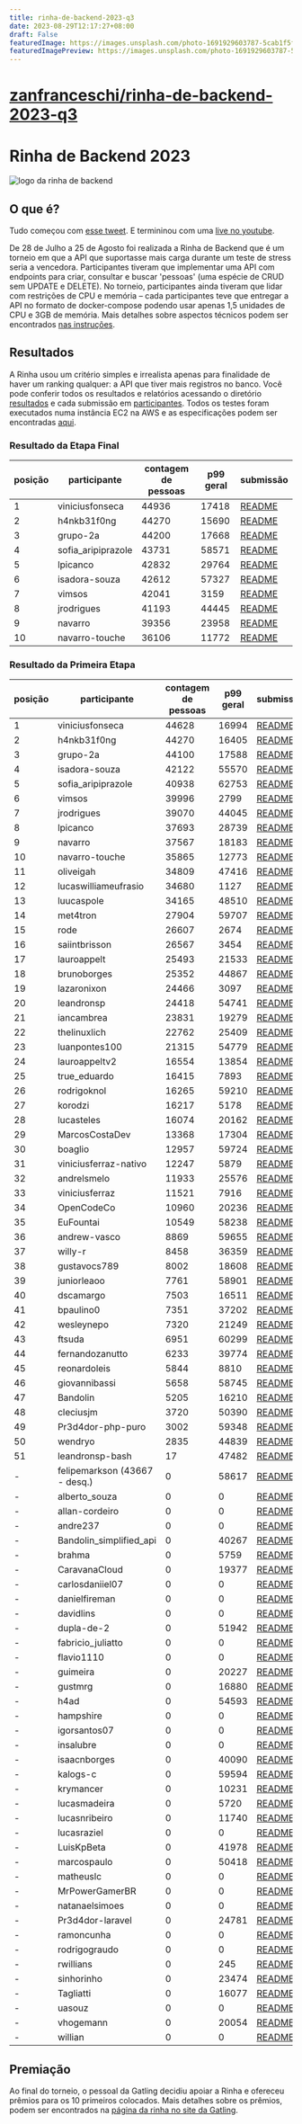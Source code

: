 ```yaml
---
title: rinha-de-backend-2023-q3
date: 2023-08-29T12:17:27+08:00
draft: False
featuredImage: https://images.unsplash.com/photo-1691929603787-5cab1f5f780a?ixid=M3w0NjAwMjJ8MHwxfHJhbmRvbXx8fHx8fHx8fDE2OTMyODI0NjV8&ixlib=rb-4.0.3
featuredImagePreview: https://images.unsplash.com/photo-1691929603787-5cab1f5f780a?ixid=M3w0NjAwMjJ8MHwxfHJhbmRvbXx8fHx8fHx8fDE2OTMyODI0NjV8&ixlib=rb-4.0.3
---
```


# [zanfranceschi/rinha-de-backend-2023-q3](https://github.com/zanfranceschi/rinha-de-backend-2023-q3)

# Rinha de Backend 2023

![logo da rinha de backend](/misc/default.jpg)

## O que é?
Tudo começou com [esse tweet](https://twitter.com/zanfranceschi/status/1685083383397765120). E termininou com uma [live no youtube](https://www.youtube.com/watch?v=VupOWCVQwR8).


De 28 de Julho a 25 de Agosto foi realizada a Rinha de Backend que é um torneio em que a API que suportasse mais carga durante um teste de stress seria a vencedora. Participantes tiveram que implementar uma API com endpoints para criar, consultar e buscar 'pessoas' (uma espécie de CRUD sem UPDATE e DELETE). No torneio, participantes ainda tiveram que lidar com restrições de CPU e memória – cada participantes teve que entregar a API no formato de docker-compose podendo usar apenas 1,5 unidades de CPU e 3GB de memória. Mais detalhes sobre aspectos técnicos podem ser encontrados [nas instruções](/INSTRUCOES.md).


## Resultados
A Rinha usou um critério simples e irrealista apenas para finalidade de haver um ranking qualquer: a API que tiver mais registros no banco.
Você pode conferir todos os resultados e relatórios acessando o diretório [resultados](/resultados/) e cada submissão em [participantes](/participantes/). Todos os testes foram executados numa instância EC2 na AWS e as especificações podem ser encontradas [aqui](/misc/lshw-aws).

### Resultado da Etapa Final

| posição | participante | contagem de pessoas | p99 geral | submissão |
| --- | --- | --- | --- | --- |
| 1 | viniciusfonseca | 44936 | 17418 | [README](/participantes/viniciusfonseca/README.md) |
| 2 | h4nkb31f0ng | 44270 | 15690 | [README](/participantes/h4nkb31f0ng/README.md) |
| 3 | grupo-2a | 44200 | 17668 | [README](/participantes/grupo-2a/README.md) |
| 4 | sofia_aripiprazole | 43731 | 58571 | [README](/participantes/sofia_aripiprazole/README.md) |
| 5 | lpicanco | 42832 | 29764 | [README](/participantes/lpicanco/README.md) |
| 6 | isadora-souza | 42612 | 57327 | [README](/participantes/isadora-souza/README.md) |
| 7 | vimsos | 42041 | 3159 | [README](/participantes/vimsos/README.md) |
| 8 | jrodrigues | 41193 | 44445 | [README](/participantes/jrodrigues/README.md) |
| 9 | navarro | 39356 | 23958 | [README](/participantes/navarro/README.md) |
| 10 | navarro-touche | 36106 | 11772 | [README](/participantes/navarro-touche/README.md) |


### Resultado da Primeira Etapa

| posição | participante | contagem de pessoas | p99 geral | submissão |
| --- | --- | --- | --- | --- |
| 1 | viniciusfonseca | 44628 | 16994 | [README](/participantes/viniciusfonseca/README.md) |
| 2 | h4nkb31f0ng | 44270 | 16405 | [README](/participantes/h4nkb31f0ng/README.md) |
| 3 | grupo-2a | 44100 | 17588 | [README](/participantes/grupo-2a/README.md) |
| 4 | isadora-souza | 42122 | 55570 | [README](/participantes/isadora-souza/README.md) |
| 5 | sofia_aripiprazole | 40938 | 62753 | [README](/participantes/sofia_aripiprazole/README.md) |
| 6 | vimsos | 39996 | 2799 | [README](/participantes/vimsos/README.md) |
| 7 | jrodrigues | 39070 | 44045 | [README](/participantes/jrodrigues/README.md) |
| 8 | lpicanco | 37693 | 28739 | [README](/participantes/lpicanco/README.md) |
| 9 | navarro | 37567 | 18183 | [README](/participantes/navarro/README.md) |
| 10 | navarro-touche | 35865 | 12773 | [README](/participantes/navarro-touche/README.md) |
| 11 | oliveigah | 34809 | 47416 | [README](/participantes/oliveigah/README.md) |
| 12 | lucaswilliameufrasio | 34680 | 1127 | [README](/participantes/lucaswilliameufrasio/README.md) |
| 13 | luucaspole | 34165 | 48510 | [README](/participantes/luucaspole/README.md) |
| 14 | met4tron | 27904 | 59707 | [README](/participantes/met4tron/readme.md) |
| 15 | rode | 26607 | 2674 | [README](/participantes/rode/README.md) |
| 16 | saiintbrisson | 26567 | 3454 | [README]() |
| 17 | lauroappelt | 25493 | 21533 | [README](/participantes/lauroappelt/README.md) |
| 18 | brunoborges | 25352 | 44867 | [README](/participantes/brunoborges/README.md) |
| 19 | lazaronixon | 24466 | 3097 | [README](/participantes/lazaronixon/README.md) |
| 20 | leandronsp | 24418 | 54741 | [README](/participantes/leandronsp/README.md) |
| 21 | iancambrea | 23831 | 19279 | [README](/participantes/iancambrea/README.md) |
| 22 | thelinuxlich | 22762 | 25409 | [README](/participantes/thelinuxlich/README.md) |
| 23 | luanpontes100 | 21315 | 54779 | [README](/participantes/luanpontes100/README.md) |
| 24 | lauroappeltv2 | 16554 | 13854 | [README](/participantes/lauroappeltv2/README.md) |
| 25 | true_eduardo | 16415 | 7893 | [README](/participantes/true_eduardo/README.md) |
| 26 | rodrigoknol | 16265 | 59210 | [README](/participantes/rodrigoknol/README.md) |
| 27 | korodzi | 16217 | 5178 | [README](/participantes/korodzi/README.md) |
| 28 | lucasteles | 16074 | 20162 | [README](/participantes/lucasteles/README.md) |
| 29 | MarcosCostaDev | 13368 | 17304 | [README](/participantes/MarcosCostaDev/README.md) |
| 30 | boaglio | 12957 | 59724 | [README](/participantes/boaglio/README.md) |
| 31 | viniciusferraz-nativo | 12247 | 5879 | [README](/participantes/viniciusferraz-nativo/README.md) |
| 32 | andrelsmelo | 11933 | 25576 | [README](/participantes/andrelsmelo/README.md) |
| 33 | viniciusferraz | 11521 | 7916 | [README]() |
| 34 | OpenCodeCo | 10960 | 20236 | [README](/participantes/OpenCodeCo/README.md) |
| 35 | EuFountai | 10549 | 58238 | [README](/participantes/EuFountai/README.md) |
| 36 | andrew-vasco | 8869 | 59655 | [README](/participantes/andrew-vasco/README.md) |
| 37 | willy-r | 8458 | 36359 | [README](/participantes/willy-r/README.md) |
| 38 | gustavocs789 | 8002 | 18608 | [README](/participantes/gustavocs789/README.md) |
| 39 | juniorleaoo | 7761 | 58901 | [README](/participantes/juniorleaoo/README.md) |
| 40 | dscamargo | 7503 | 16511 | [README](/participantes/dscamargo/README.md) |
| 41 | bpaulino0 | 7351 | 37202 | [README](/participantes/bpaulino0/README.md) |
| 42 | wesleynepo | 7320 | 21249 | [README](/participantes/wesleynepo/README.md) |
| 43 | ftsuda | 6951 | 60299 | [README](/participantes/ftsuda/README.md) |
| 44 | fernandozanutto | 6233 | 39774 | [README](/participantes/fernandozanutto/README.md) |
| 45 | reonardoleis | 5844 | 8810 | [README](/participantes/reonardoleis/README.md) |
| 46 | giovannibassi | 5658 | 58745 | [README](/participantes/giovannibassi/README.md) |
| 47 | Bandolin | 5205 | 16210 | [README](/participantes/Bandolin/README.md) |
| 48 | cleciusjm | 3720 | 50390 | [README](/participantes/cleciusjm/README.md) |
| 49 | Pr3d4dor-php-puro | 3002 | 59348 | [README](/participantes/Pr3d4dor-php-puro/README.md) |
| 50 | wendryo | 2835 | 44839 | [README](/participantes/wendryo/README.md) |
| 51 | leandronsp-bash | 17 | 47482 | [README](/participantes/leandronsp-bash/README.md) |
| - | felipemarkson (43667 - desq.) | 0 | 58617 | [README](/participantes/felipemarkson/README.md) |
| - | alberto_souza | 0 | 0 | [README](/participantes/alberto_souza/README.md) |
| - | allan-cordeiro | 0 | 0 | [README](/participantes/allan-cordeiro/readme.MD) |
| - | andre237 | 0 | 0 | [README](/participantes/andre237/README.md) |
| - | Bandolin_simplified_api | 0 | 40267 | [README](/participantes/Bandolin_simplified_api/README.md) |
| - | brahma | 0 | 5759 | [README](/participantes/brahma/README.md) |
| - | CaravanaCloud | 0 | 19377 | [README](/participantes/CaravanaCloud/README.md) |
| - | carlosdaniiel07 | 0 | 0 | [README](/participantes/carlosdaniiel07/README.md) |
| - | danielfireman | 0 | 0 | [README](/participantes/danielfireman/README.md) |
| - | davidlins | 0 | 0 | [README](/participantes/davidlins/README.md) |
| - | dupla-de-2 | 0 | 51942 | [README](/participantes/dupla-de-2/README.md) |
| - | fabricio_juliatto | 0 | 0 | [README](/participantes/fabricio_juliatto/README.md) |
| - | flavio1110 | 0 | 0 | [README](/participantes/flavio1110/README.md) |
| - | guimeira | 0 | 20227 | [README](/participantes/guimeira/README.md) |
| - | gustmrg | 0 | 16880 | [README](/participantes/gustmrg/README.md) |
| - | h4ad | 0 | 54593 | [README](/participantes/h4ad/README.md) |
| - | hampshire | 0 | 0 | [README](/participantes/hampshire/README.md) |
| - | igorsantos07 | 0 | 0 | [README](/participantes/igorsantos07/README.md) |
| - | insalubre | 0 | 0 | [README](/participantes/insalubre/README.MD) |
| - | isaacnborges | 0 | 40090 | [README](/participantes/isaacnborges/README.md) |
| - | kalogs-c | 0 | 59594 | [README](/participantes/kalogs-c/README.md) |
| - | krymancer | 0 | 10231 | [README](/participantes/krymancer/README.md) |
| - | lucasmadeira | 0 | 5720 | [README](/participantes/lucasmadeira/README.md) |
| - | lucasnribeiro | 0 | 11740 | [README](/participantes/lucasnribeiro/README.md) |
| - | lucasraziel | 0 | 0 | [README](/participantes/lucasraziel/README.md) |
| - | LuisKpBeta | 0 | 41978 | [README](/participantes/LuisKpBeta/README.md) |
| - | marcospaulo | 0 | 50418 | [README](/participantes/marcospaulo/README.md) |
| - | matheuslc | 0 | 0 | [README](/participantes/matheuslc/README.md) |
| - | MrPowerGamerBR | 0 | 0 | [README](/participantes/MrPowerGamerBR/README.md) |
| - | natanaelsimoes | 0 | 0 | [README](/participantes/natanaelsimoes/README.md) |
| - | Pr3d4dor-laravel | 0 | 24781 | [README](/participantes/Pr3d4dor-laravel/README.md) |
| - | ramoncunha | 0 | 0 | [README](/participantes/ramoncunha/README.md) |
| - | rodrigograudo | 0 | 0 | [README](/participantes/rodrigograudo/README.md) |
| - | rwillians | 0 | 245 | [README]() |
| - | sinhorinho | 0 | 23474 | [README]() |
| - | Tagliatti | 0 | 16077 | [README](/participantes/Tagliatti/README.md) |
| - | uasouz | 0 | 0 | [README](/participantes/uasouz/README.md) |
| - | vhogemann | 0 | 20054 | [README](/participantes/vhogemann/README.md) |
| - | willian | 0 | 0 | [README](/participantes/willian/README.md) |


## Premiação

Ao final do torneio, o pessoal da Gatling decidiu apoiar a Rinha e ofereceu prêmios para os 10 primeiros colocados. Mais detalhes sobre os prêmios, podem ser encontrados na [página da rinha no site da Gatling](https://content.gatling.io/rinha-de-backend).